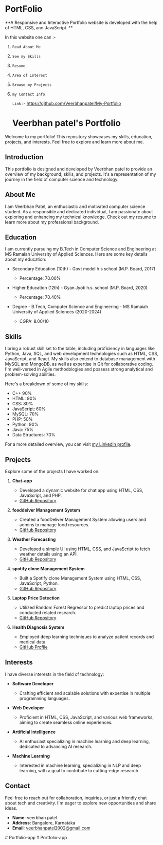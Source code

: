 # PortFolio

**A Responsive and Interactive Portfolio website is developed with the help of HTML, CSS, and JavaScript.
**

In this website one can :-
1. `Read About Me`
2. `See my Skills`
3. `Resume`
4. `Area of Interest`
5. `Browse my Projects`
6. `my Contact Info`

   `Link` :- https://github.com/Veerbhanpatel/My-Portfolio


   # Veerbhan patel's Portfolio

Welcome to my portfolio! This repository showcases my skills, education, projects, and interests. Feel free to explore and learn more about me.



## Introduction
This portfolio is designed and developed by Veerbhan patel to provide an overview of my background, skills, and projects. It's a representation of my journey in the field of computer science and technology.

## About Me
I am Veerbhan Patel, an enthusiastic and motivated computer science student. As a responsible and dedicated individual, I am passionate about exploring and enhancing my technical knowledge. Check out [my resume](https://drive.google.com/file/d/1Ols4S_VTZB0N4kxyBhfXNFNfgzamNqV0/view?usp=sharing) to learn more about my professional background.

## Education
I am currently pursuing my B.Tech in Computer Science and Engineering at MS Ramaiah University of Applied Sciences. Here are some key details about my education:

- Secondary Education (10th) - Govt model h s school  (M.P. Board, 2017)
  - Percentage: 70.00%

- Higher Education (12th) - Gyan Jyoti h.s. school (M.P. Board, 2020)
  - Percentage: 70.40%

- Degree - B.Tech, Computer Science and Engineering - MS Ramaiah University of Applied Sciences (2020-2024)
  - CGPA: 8.00/10

## Skills
I bring a robust skill set to the table, including proficiency in languages like Python, Java, SQL, and web development technologies such as HTML, CSS, JavaScript, and React. My skills also extend to database management with MySQL and MongoDB, as well as expertise in Git for collaborative coding. I'm well-versed in Agile methodologies and possess strong analytical and problem-solving abilities.

Here's a breakdown of some of my skills:
- C++ 90%
- HTML: 90%
- CSS: 80%
- JavaScript: 60%
- MySQL: 70%
- PHP: 50%
- Python: 90%
- Java: 75%
- Data Structures: 70%

For a more detailed overview, you can visit [my LinkedIn profile](https://www.linkedin.com/in/veerbhan-patel-316327242/).

## Projects
Explore some of the projects I have worked on:

1. **Chat-app**
   - Developed a dynamic website for chat app using HTML, CSS, JavaScript, and PHP.
   - [GitHub Repository](https://github.com/Veerbhanpatel/Chat-app)

2. **fooddeiver Management System**
   - Created a foodDeliver Management System allowing users and admins to manage food resources.
   - [GitHub Repository](https://github.com/Veerbhanpatel/FoodDeliver)

3. **Weather Forecasting**
   - Developed a simple UI using HTML, CSS, and JavaScript to fetch weather details using an API.
   - [GitHub Repository](https://github.com/Veerbhanpatel/Weather-detection)

4. **spotify clone Management System**
   - Built a Spotify clone Management System using HTML, CSS, JavaScript, Python.
   - [GitHub Repository](https://github.com/Veerbhanpatel/Spotify-clone)

5. **Laptop Price Detection**
   - Utilized Random Forest Regressor to predict laptop prices and conducted related research.
   - [GitHub Repository](https://github.com/Veerbhanpatel/Laptop-price-prediction)

6. **Health Diagnosis System**
   - Employed deep learning techniques to analyze patient records and medical data.
   - [GitHub Profile](https://github.com/Veerbhanpatel/health-Diagnosis)

## Interests
I have diverse interests in the field of technology:

- **Software Developer**
  - Crafting efficient and scalable solutions with expertise in multiple programming languages.

- **Web Developer**
  - Proficient in HTML, CSS, JavaScript, and various web frameworks, aiming to create seamless online experiences.

- **Artificial Intelligence**
  - AI enthusiast specializing in machine learning and deep learning, dedicated to advancing AI research.

- **Machine Learning**
  - Interested in machine learning, specializing in NLP and deep learning, with a goal to contribute to cutting-edge research.

## Contact
Feel free to reach out for collaboration, inquiries, or just a friendly chat about tech and creativity. I'm eager to explore new opportunities and share ideas.

- **Name**: veerbhan patel
- **Address**: Bangalore, Karnataka
- **Email**: [veerbhanpatel2002@gmail.com](mailto:veerbhanpatel2002@gmail.com)


#   P o r t f o l i o - a p p  
 #   P o r t f o l i o - a p p  
 